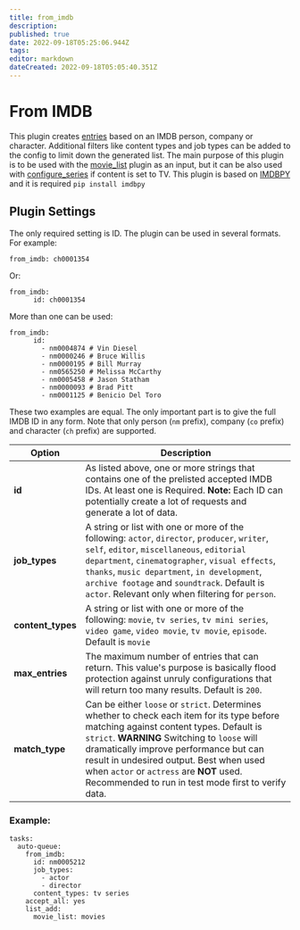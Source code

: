 ```yaml
---
title: from_imdb
description: 
published: true
date: 2022-09-18T05:25:06.944Z
tags: 
editor: markdown
dateCreated: 2022-09-18T05:05:40.351Z
---
```


# From IMDB
This plugin creates [entries](/Entry) based on an IMDB person, company or character. Additional filters like content types and job types can be added to the config to limit down the generated list.
The main purpose of this plugin is to be used with the [movie_list](/Plugins/List/movie_list) plugin as an input, but it can be also used with [configure_series](/Plugins/configure_series) if content is set to TV.
This plugin is based on [IMDBPY](http://imdbpy.sourceforge.net/) and it is required ` pip install imdbpy `

## Plugin Settings
The only required setting is ID. The plugin can be used in several formats.
For example:
```
from_imdb: ch0001354
```
Or:
```
from_imdb: 
      id: ch0001354
```
More than one can be used:
```
from_imdb:
      id:
        - nm0004874 # Vin Diesel
        - nm0000246 # Bruce Willis
        - nm0000195 # Bill Murray 
        - nm0565250 # Melissa McCarthy
        - nm0005458 # Jason Statham
        - nm0000093 # Brad Pitt
        - nm0001125 # Benicio Del Toro
```
These two examples are equal. The only important part is to give the full IMDB ID in any form. Note that only person (`nm` prefix), company (`co` prefix) and character (`ch` prefix) are supported.


|  Option  |  Description  |
| --- | --- |
| **id** | As listed above, one or more strings that contains one of the prelisted accepted IMDB IDs. At least one is Required. **Note:** Each ID can potentially create a lot of requests and generate a lot of data. |
| **job_types** | A string or list with one or more of the following: `actor`, `director`, `producer`, `writer`, `self`, `editor`, `miscellaneous`, `editorial department`, `cinematographer`, `visual effects`, `thanks`, `music department`, `in development`, `archive footage` and `soundtrack`. Default is `actor`. Relevant only when filtering for `person`.  |
| **content_types** | A string or list with one or more of the following: `movie`, `tv series`, `tv mini series`, `video game`, `video movie`, `tv movie`, `episode`. Default is `movie` |
| **max_entries** |  The maximum number of entries that can return. This value's purpose is basically flood protection against unruly configurations that will return too many results. Default is `200`.  |
| **match_type** | Can be either `loose` or `strict`. Determines whether to check each item for its type before matching against content types. Default is `strict`. **__WARNING__** Switching to `loose` will dramatically improve performance but can result in undesired output. Best when used when `actor` or `actress` are **NOT** used. Recommended to run in test mode first to verify data. |



### Example:
```
tasks:
  auto-queue:
    from_imdb:
      id: nm0005212
      job_types:
        - actor
        - director
      content_types: tv series
    accept_all: yes
    list_add:
      movie_list: movies
```